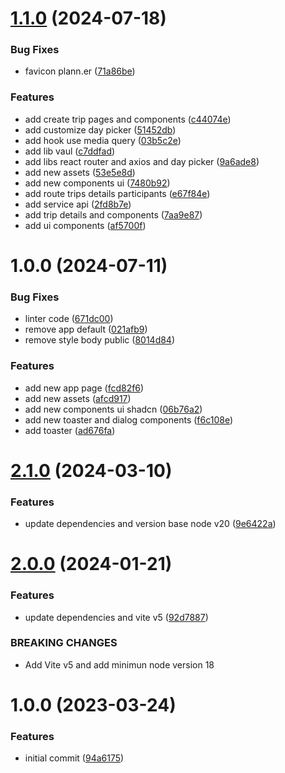 # [1.1.0](https://github.com/ialexanderbrito/plann.er/compare/v1.0.0...v1.1.0) (2024-07-18)


### Bug Fixes

* favicon plann.er ([71a86be](https://github.com/ialexanderbrito/plann.er/commit/71a86be22d8b461f8f9a221dfb8f3c079b32d50c))


### Features

* add create trip pages and components ([c44074e](https://github.com/ialexanderbrito/plann.er/commit/c44074e7c6bf82a7ced7d2b7cb8be202001b0063))
* add customize day picker ([51452db](https://github.com/ialexanderbrito/plann.er/commit/51452db0fcd60f2cadca4a2d7c4e42acc323b2ad))
* add hook use media query ([03b5c2e](https://github.com/ialexanderbrito/plann.er/commit/03b5c2e59d02f5614ed4a2d75ae8bb5bc589287b))
* add lib vaul ([c7ddfad](https://github.com/ialexanderbrito/plann.er/commit/c7ddfad0d747b469e0bdd75c44be21beb151c2bc))
* add libs react router and axios and day picker ([9a6ade8](https://github.com/ialexanderbrito/plann.er/commit/9a6ade83777134a97bad2f6fd6953c08b8c70288))
* add new assets ([53e5e8d](https://github.com/ialexanderbrito/plann.er/commit/53e5e8dbef9c05f1639eb6bb8e946436534b398e))
* add new components ui ([7480b92](https://github.com/ialexanderbrito/plann.er/commit/7480b925967dca3b13870f9ae2aba48b03b22eff))
* add route trips details participants ([e67f84e](https://github.com/ialexanderbrito/plann.er/commit/e67f84e5dddd382ec1efdffb2785b864b020798f))
* add service api ([2fd8b7e](https://github.com/ialexanderbrito/plann.er/commit/2fd8b7e0160a76bf4838aefe51fe94e6d5637ef8))
* add trip details and components ([7aa9e87](https://github.com/ialexanderbrito/plann.er/commit/7aa9e8780c1f1c4a1c79345aa62f8bb25dceb23b))
* add ui components ([af5700f](https://github.com/ialexanderbrito/plann.er/commit/af5700f7d6ca7f0e95c48db02394d5e34cd84c74))

# 1.0.0 (2024-07-11)


### Bug Fixes

* linter code ([671dc00](https://github.com/ialexanderbrito/plann.er/commit/671dc00692c83f32a59d03d7aa965ca0fecd6cfa))
* remove app default ([021afb9](https://github.com/ialexanderbrito/plann.er/commit/021afb94c2409fd7e1c996df5646df18b28710b6))
* remove style body public ([8014d84](https://github.com/ialexanderbrito/plann.er/commit/8014d84bf982c0cf9a76016fe456668e666fa471))


### Features

* add new app page ([fcd82f6](https://github.com/ialexanderbrito/plann.er/commit/fcd82f60846b2f250f07eb111d7004416b80eb86))
* add new assets ([afcd917](https://github.com/ialexanderbrito/plann.er/commit/afcd917a57f2a62d01a9c2b04ab552594e88be86))
* add new components ui shadcn ([06b76a2](https://github.com/ialexanderbrito/plann.er/commit/06b76a2f9cc00794b09db93798c24195ceef617a))
* add new toaster and dialog components ([f6c108e](https://github.com/ialexanderbrito/plann.er/commit/f6c108e089d805837aad4ae8e6058fc11d3b1cfa))
* add toaster ([ad676fa](https://github.com/ialexanderbrito/plann.er/commit/ad676faa4af76229966842a3b87f0798dc89df41))

# [2.1.0](https://github.com/alxUI/boilerplate-vite/compare/v2.0.0...v2.1.0) (2024-03-10)


### Features

* update dependencies and version base node v20 ([9e6422a](https://github.com/alxUI/boilerplate-vite/commit/9e6422a25b98671ef0387709b0efaf8fd33d1089))

# [2.0.0](https://github.com/alxUI/boilerplate-vite/compare/v1.0.0...v2.0.0) (2024-01-21)


### Features

* update dependencies and vite v5 ([92d7887](https://github.com/alxUI/boilerplate-vite/commit/92d788789c2bccdd8ffb6a92b16114b3025359f3))


### BREAKING CHANGES

* Add Vite v5 and add minimun node version 18

# 1.0.0 (2023-03-24)


### Features

* initial commit ([94a6175](https://github.com/alxUI/boilerplate-vite/commit/94a61757887621b51d350acb7021ae7059303a6a))
